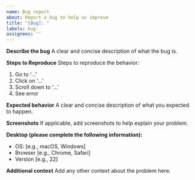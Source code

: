 ```yaml
---
name: Bug report
about: Report a bug to help us improve
title: "[Bug]: "
labels: bug
assignees: ''
---
```


**Describe the bug**
A clear and concise description of what the bug is.

**Steps to Reproduce**
Steps to reproduce the behavior:
1. Go to '...'
2. Click on '...'
3. Scroll down to '...'
4. See error

**Expected behavior**
A clear and concise description of what you expected to happen.

**Screenshots**
If applicable, add screenshots to help explain your problem.

**Desktop (please complete the following information):**
- OS: [e.g., macOS, Windows]
- Browser [e.g., Chrome, Safari]
- Version [e.g., 22]

**Additional context**
Add any other context about the problem here.